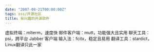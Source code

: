 ```yaml
---
date: "2007-08-21T00:00:00Z"
tags: oss/开源社区
title: 有兴趣的开源软件
---
```


虚拟终端：mlterm，速度快
邮件客户端：mutt，功能强大且实用
聊天工具：psi，跨平台 Jabber 客户端
输入法：fcitx，稳定且易用
翻译工具：stardict，Linux翻译只此一家

